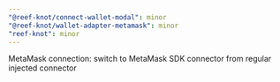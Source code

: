 ```yaml
---
"@reef-knot/connect-wallet-modal": minor
"@reef-knot/wallet-adapter-metamask": minor
"reef-knot": minor
---
```


MetaMask connection: switch to MetaMask SDK connector from regular injected connector
